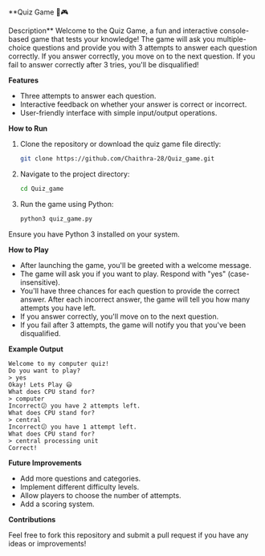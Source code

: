 **Quiz Game 🧠🎮

Description**
Welcome to the Quiz Game, a fun and interactive console-based game that tests your knowledge! The game will ask you multiple-choice questions and provide you with 3 attempts to answer each question correctly. If you answer correctly, you move on to the next question. If you fail to answer correctly after 3 tries, you'll be disqualified!

**Features**

- Three attempts to answer each question.
- Interactive feedback on whether your answer is correct or incorrect.
- User-friendly interface with simple input/output operations.

**How to Run**

1. Clone the repository or download the quiz game file directly:
   ```bash
   git clone https://github.com/Chaithra-28/Quiz_game.git
   ```
   
2. Navigate to the project directory:
   ```bash
   cd Quiz_game
   ```

3. Run the game using Python:
   ```bash
   python3 quiz_game.py
   ```

Ensure you have Python 3 installed on your system.

**How to Play**

- After launching the game, you'll be greeted with a welcome message.
- The game will ask you if you want to play. Respond with "yes" (case-insensitive).
- You'll have three chances for each question to provide the correct answer. After each incorrect answer, the game will tell you how many attempts you have left.
- If you answer correctly, you'll move on to the next question.
- If you fail after 3 attempts, the game will notify you that you've been disqualified.

**Example Output**

```
Welcome to my computer quiz!
Do you want to play?
> yes
Okay! Lets Play 😃
What does CPU stand for?
> computer
Incorrect😕 you have 2 attempts left.
What does CPU stand for?
> central
Incorrect😕 you have 1 attempt left.
What does CPU stand for?
> central processing unit
Correct!
```
**Future Improvements**

- Add more questions and categories.
- Implement different difficulty levels.
- Allow players to choose the number of attempts.
- Add a scoring system.

**Contributions**

Feel free to fork this repository and submit a pull request if you have any ideas or improvements!
